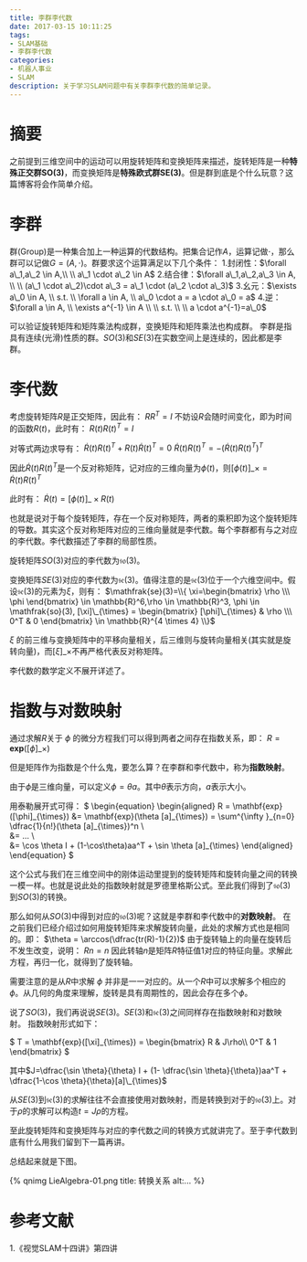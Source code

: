 ```yaml
---
title: 李群李代数
date: 2017-03-15 10:11:25
tags:
- SLAM基础 
- 李群李代数
categories:
- 机器人事业
- SLAM
description: 关于学习SLAM问题中有关李群李代数的简单记录。
---
```

<!-- more -->

# 摘要
之前提到三维空间中的运动可以用旋转矩阵和变换矩阵来描述，旋转矩阵是一种**特殊正交群SO(3)**，而变换矩阵是**特殊欧式群SE(3)**。但是群到底是个什么玩意？这篇博客将会作简单介绍。


# 李群
群(Group)是一种集合加上一种运算的代数结构。把集合记作$A$，运算记做$\cdot$，那么群可以记做$G=(A,\cdot)$。群要求这个运算满足以下几个条件：
1.封闭性：$\forall a\_1,a\_2 \in A,\\ \\ a\_1 \cdot a\_2 \in A$
2.结合律：$\forall a\_1,a\_2,a\_3 \in A, \\ \\ (a\_1 \cdot a\_2)\cdot a\_3 = a\_1 \cdot (a\_2 \cdot a\_3)$
3.幺元：$\exists a\_0 \in A, \\ s.t. \\ \forall a \in A, \\ a\_0 \cdot a = a \cdot a\_0 = a$
4.逆：$\forall a \in A, \\ \exists a^{-1} \in A \\ \\ s.t. \\ \\ a \cdot a^{-1}=a\_0$

可以验证旋转矩阵和矩阵乘法构成群，变换矩阵和矩阵乘法也构成群。
李群是指具有连续(光滑)性质的群。$SO(3)$和$SE(3)$在实数空间上是连续的，因此都是李群。


# 李代数
考虑旋转矩阵$R$是正交矩阵，因此有：
$RR^T=I$
不妨设$R$会随时间变化，即为时间的函数$R(t)$，此时有：
$R(t)R(t)^T=I$ 

对等式两边求导有：
$\dot{R}(t)R(t)^T+R(t)\dot{R}(t)^T=0$
$\dot{R}(t)R(t)^T=-(\dot{R}(t)R(t)^T)^T$

因此$\dot{R}(t)R(t)^T$是一个反对称矩阵，记对应的三维向量为$\phi(t)$，则$[\phi(t)]\_{\times}=\dot{R}(t)R(t)^T$

此时有：
$\dot{R}(t)=[\phi(t)]\_{\times}R(t)$ 

也就是说对于每个旋转矩阵，存在一个反对称矩阵，两者的乘积即为这个旋转矩阵的导数。其实这个反对称矩阵对应的三维向量就是李代数。每个李群都有与之对应的李代数。李代数描述了李群的局部性质。

旋转矩阵$SO(3)$对应的李代数为$\mathfrak{so}(3)$。

变换矩阵$SE(3)$对应的李代数为$\mathfrak{se}(3)$。值得注意的是$\mathfrak{se}(3)$位于一个六维空间中。假设$\mathfrak{se}(3)$的元素为$\xi$，则有：
$\mathfrak{se}(3)=\\{ \xi=\begin{bmatrix}
\rho \\\ 
\phi
\end{bmatrix} \in \mathbb{R}^6,\rho \in \mathbb{R}^3, \phi \in \mathfrak{so}(3), [\xi]\_{\times} = \begin{bmatrix}
[\phi]\_{\times} & \rho  \\\ 
0^T & 0   
\end{bmatrix} \in \mathbb{R}^{4 \times 4}   \\}$

$\xi$ 的前三维与变换矩阵中的平移向量相关，后三维则与旋转向量相关(其实就是旋转向量)，而$[\xi]\_{\times}$不再严格代表反对称矩阵。

李代数的数学定义不展开详述了。

# 指数与对数映射
通过求解$R$关于 $\phi$ 的微分方程我们可以得到两者之间存在指数关系，即：
$R=\mathbf{exp}([\phi]\_{\times})$

但是矩阵作为指数是个什么鬼，要怎么算？在李群和李代数中，称为**指数映射**。

由于$\phi$是三维向量，可以定义$\phi=\theta a$。其中$\theta$表示方向，$a$表示大小。

用泰勒展开式可得：
$
\begin{equation}
\begin{aligned}
R = \mathbf{exp}([\phi]\_{\times}) &= \mathbf{exp}(\theta [a]\_{\times}) = \sum^{\infty   }\_{n=0} \dfrac{1}{n!}(\theta [a]\_{\times})^n \\\
&= ... \\\
&= \cos \theta I + (1-\cos\theta)aa^T + \sin \theta [a]\_{\times}
\end{aligned}
\end{equation}
$

这个公式与我们在三维空间中的刚体运动里提到的旋转矩阵和旋转向量之间的转换一模一样。也就是说此处的指数映射就是罗德里格斯公式。至此我们得到了$\mathfrak{so}(3)$到$SO(3)$的转换。

那么如何从$SO(3)$中得到对应的$\mathfrak{so}(3)$呢？这就是李群和李代数中的**对数映射**。
在之前我们已经介绍过如何用旋转矩阵来求解旋转向量，此处的求解方式也是相同的。即：
$\theta = \arccos(\dfrac{tr(R)-1}{2})$
由于旋转轴上的向量在旋转后不发生改变，说明：
$Rn = n$
因此转轴$n$是矩阵$R$特征值1对应的特征向量。求解此方程，再归一化，就得到了旋转轴。

需要注意的是从$R$中求解 $\phi$ 并非是一一对应的。从一个$R$中可以求解多个相应的$\phi$。从几何的角度来理解，旋转是具有周期性的，因此会存在多个$\phi$。 

说了$SO(3)$，我们再说说$SE(3)$。$SE(3)$和$\mathfrak{se}(3)$之间同样存在指数映射和对数映射。
指数映射形式如下：

$
T = \mathbf{exp}([\xi]\_{\times}) = \begin{bmatrix}
R & J\rho\\\ 
0^T & 1
\end{bmatrix}
$

其中$J=\dfrac{\sin \theta}{\theta} I + (1- \dfrac{\sin \theta}{\theta})aa^T + \dfrac{1-\cos \theta}{\theta}[a]\_{\times}$

从$SE(3)$到$\mathfrak{se}(3)$的求解往往不会直接使用对数映射，而是转换到对于的$\mathfrak{so}(3)$上。对于$\rho$的求解可以构造$t=J\rho$的方程。

至此旋转矩阵和变换矩阵与对应的李代数之间的转换方式就讲完了。至于李代数到底有什么用我们留到下一篇再讲。

总结起来就是下图。

{% qnimg LieAlgebra-01.png title: 转换关系 alt:... %}


# 参考文献

1.《视觉SLAM十四讲》第四讲









